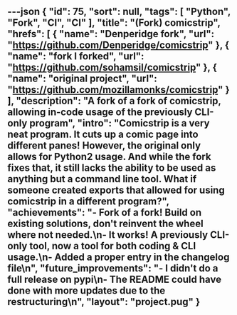 ---json
{
  "id": 75,
  "sort": null,
  "tags": [
    "Python",
    "Fork",
    "CI",
    "CI"
  ],
  "title": "(Fork) comicstrip",
  "hrefs": [
    {
      "name": "Denperidge fork",
      "url": "https://github.com/Denperidge/comicstrip"
    },
    {
      "name": "fork I forked",
      "url": "https://github.com/sohamsil/comicstrip"
    },
    {
      "name": "original project",
      "url": "https://github.com/mozillamonks/comicstrip"
    }
  ],
  "description": "A fork of a fork of comicstrip, allowing in-code usage of the previously CLI-only program",
  "intro": "Comicstrip is a very neat program. It cuts up a comic page into different panes! However, the original only allows for Python2 usage. And while the fork fixes that, it still lacks the ability to be used as anything but a command line tool. What if someone created exports that allowed for using comicstrip in a different program?",
  "achievements": "- Fork of a fork! Build on existing solutions, don't reinvent the wheel where not needed.\n- It works! A previously CLI-only tool, now a tool for both coding & CLI usage.\n- Added a proper entry in the changelog file\n",
  "future_improvements": "- I didn't do a full release on pypi\n- The README could have done with more updates due to the restructuring\n",
  "layout": "project.pug"
}
---